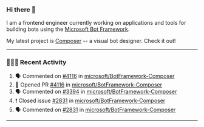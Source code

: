 ### Hi there 👋

I am a frontend engineer currently working on applications and tools for building bots using the [Microsoft Bot Framework](https://dev.botframework.com/).

My latest project is [Composer](https://github.com/microsoft/BotFramework-Composer) -- a visual bot designer. Check it out!

---

### 👨🏻‍💻 Recent Activity

<!--START_SECTION:activity-->
1. 🗣 Commented on [#4116](https://github.com//microsoft/BotFramework-Composer/issues/4116) in [microsoft/BotFramework-Composer](https://github.com//microsoft/BotFramework-Composer)
2. 💪 Opened PR [#4116](https://github.com//microsoft/BotFramework-Composer/pull/4116) in [microsoft/BotFramework-Composer](https://github.com//microsoft/BotFramework-Composer)
3. 🗣 Commented on [#3394](https://github.com//microsoft/BotFramework-Composer/issues/3394) in [microsoft/BotFramework-Composer](https://github.com//microsoft/BotFramework-Composer)
4. ❗️ Closed issue [#2831](https://github.com//microsoft/BotFramework-Composer/issues/2831) in [microsoft/BotFramework-Composer](https://github.com//microsoft/BotFramework-Composer)
5. 🗣 Commented on [#2831](https://github.com//microsoft/BotFramework-Composer/issues/2831) in [microsoft/BotFramework-Composer](https://github.com//microsoft/BotFramework-Composer)
<!--END_SECTION:activity-->

---

<!--
**a-b-r-o-w-n/a-b-r-o-w-n** is a ✨ _special_ ✨ repository because its `README.md` (this file) appears on your GitHub profile.

Here are some ideas to get you started:

- 🔭 I’m currently working on ...
- 🌱 I’m currently learning ...
- 👯 I’m looking to collaborate on ...
- 🤔 I’m looking for help with ...
- 💬 Ask me about ...
- 📫 How to reach me: ...
- 😄 Pronouns: ...
- ⚡ Fun fact: ...
-->
